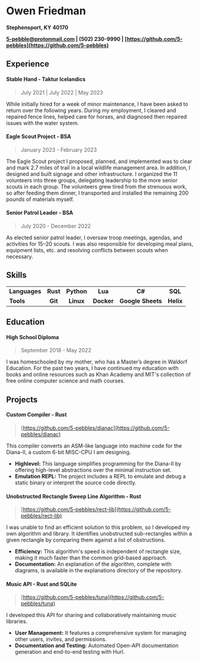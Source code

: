 # Owen Friedman

**Stephensport, KY 40170**

**[5-pebble@protonmail.com](mailto:5-pebble@protonmail.com) | (502) 230-9990 | [https://github.com/5-pebbles](https://github.com/5-pebbles)**


## Experience

#### Stable Hand - Taktur Icelandics

>  July 2021 | July 2022 | May 2023

While initially hired for a week of minor maintenance, I have been asked to return over the following years. During my employment, I cleared and repaired fence lines, helped care for horses, and diagnosed then repaired issues with the water system.


#### Eagle Scout Project - BSA

> January 2023 - February 2023

The Eagle Scout project I proposed, planned, and implemented was to clear and mark 2.7 miles of trail in a local wildlife management area. In addition, I designed and built signage and other infrastructure.
I organized the 11 volunteers into three groups, delegating leadership to the more senior scouts in each group. The volunteers grew tired from the strenuous work, so after feeding them dinner, I transported and installed the remaining 200 pounds of materials myself.


#### Senior Patrol Leader - BSA

> July 2020 - December 2022

As elected senior patrol leader, I oversaw troop meetings, agendas, and activities for 15–20 scouts.
I was also responsible for developing meal plans, equipment lists, etc. and resolving conflicts between scouts when necessary.


## Skills

|||||||
|---------------|:--------:|:----------:|:----------:|:-----------------:|:---------:|
| **Languages** | **Rust** | **Python** |  **Lua**   |      **C#**       |  **SQL**  |
|   **Tools**   | **Git**  | **Linux**  | **Docker** | **Google Sheets** | **Helix** |


## Education

#### High School Diploma

> September 2018 - May 2022

I was homeschooled by my mother, who has a Master’s degree in Waldorf Education.
For the past two years, I have continued my education with books and online resources such as Khan Academy and MIT's collection of free online computer science and math courses.


## Projects

#### Custom Compiler - Rust

> [https://github.com/5-pebbles/dianac](https://github.com/5-pebbles/dianac)

This compiler converts an ASM-like language into machine code for the Diana-II, a custom 6-bit MISC-CPU I am designing.

- **Highlevel:** This language simplifies programming for the Diana-II by offering high-level abstractions over the minimal instruction set.
- **Emulation REPL:** The project includes a REPL to emulate and debug a static binary or interpret the source code directly.


#### Unobstructed Rectangle Sweep Line Algorithm - Rust

> [https://github.com/5-pebbles/rect-lib](https://github.com/5-pebbles/rect-lib)

I was unable to find an efficient solution to this problem, so I developed my own algorithm and library. It identifies unobstructed sub-rectangles within a given rectangle by comparing them against a list of obstructions.

- **Efficiency:** This algorithm's speed is independent of rectangle size, making it much faster than the common grid-based approach.
- **Documentation:** An explanation of the algorithm, complete with diagrams, is available in the explanations directory of the repository.


#### Music API - Rust and SQLite

> [https://github.com/5-pebbles/tuna](https://github.com/5-pebbles/tuna)

I developed this API for sharing and collaboratively maintaining music libraries.

- **User Management:** It features a comprehensive system for managing other users, invites, and permissions.
- **Documentation and Testing:** Automated Open-API documentation generation and end-to-end testing with Hurl.
